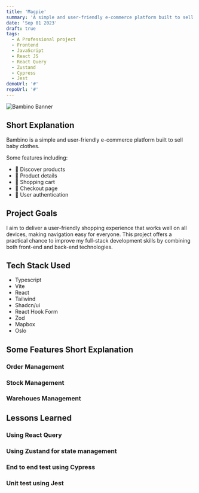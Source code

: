 ```yaml
---
title: 'Magpie'
summary: 'A simple and user-friendly e-commerce platform built to sell baby clothes.'
date: 'Sep 01 2023'
draft: true
tags:
  - A Professional project
  - Frontend
  - JavaScript
  - React JS
  - React Query
  - Zustand
  - Cypress
  - Jest
demoUrl: '#'
repoUrl: '#'
---
```


![Bambino Banner](/bambino-hero.jpeg)

## Short Explanation

Bambino is a simple and user-friendly e-commerce platform built to sell baby clothes.

Some features including:

- 🔎 Discover products
- 🚀 Product details
- 🛒 Shopping cart
- 💸 Checkout page
- 🔐 User authentication

## Project Goals

I aim to deliver a user-friendly shopping experience that works well on all devices, making navigation easy for everyone. This project offers a practical chance to improve my full-stack development skills by combining both front-end and back-end technologies.

## Tech Stack Used

- Typescript
- Vite
- React
- Tailwind
- Shadcn/ui
- React Hook Form
- Zod
- Mapbox
- Oslo

## Some Features Short Explanation

### Order Management

### Stock Management

### Warehoues Management

## Lessons Learned

### Using React Query

### Using Zustand for state management

### End to end test using Cypress

### Unit test using Jest
